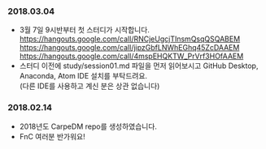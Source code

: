 ### 2018.03.04

* 3월 7일 9시반부터 첫 스터디가 시작합니다.  
https://hangouts.google.com/call/RNCjeUgcjTInsmQsqQSQABEM
https://hangouts.google.com/call/jipzGbfLNWhEGhq45ZcDAAEM
https://hangouts.google.com/call/4mspEHQKTW_PrVrf3HOfAAEM
* 스터디 이전에 study/session01.md 파일을 먼저 읽어보시고 GitHub Desktop, Anaconda, Atom IDE 설치를 부탁드려요.  
(다른 IDE를 사용하고 계신 분은 상관 없습니다)

### 2018.02.14

* 2018년도 CarpeDM repo를 생성하였습니다.
* FnC 여러분 반가워요!
